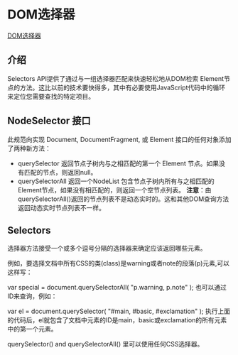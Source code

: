 <!--
 * @Descripttion: 
 * @version: 
 * @Author: matias tang
 * @Date: 2020-09-17 17:49:25
 * @LastEditors: matias tang
 * @LastEditTime: 2020-09-17 17:52:08
-->
# DOM选择器

[DOM选择器](https://developer.mozilla.org/zh-CN/docs/Web/API/Document_Object_Model/Locating_DOM_elements_using_selectors)

## 介绍

Selectors API提供了通过与一组选择器匹配来快速轻松地从DOM检索  Element节点的方法。这比以前的技术要快得多，其中有必要使用JavaScript代码中的循环来定位您需要查找的特定项目。

## NodeSelector 接口

此规范向实现  Document, DocumentFragment,  或 Element 接口的任何对象添加了两种新方法：

* querySelector
返回节点子树内与之相匹配的第一个 Element 节点。如果没有匹配的节点，则返回null。
* querySelectorAll
返回一个NodeList  包含节点子树内所有与之相匹配的Element节点，如果没有相匹配的，则返回一个空节点列表。
**注意**：由 querySelectorAll()返回的节点列表不是动态实时的。这和其他DOM查询方法返回动态实时节点列表不一样。

## Selectors
选择器方法接受一个或多个逗号分隔的选择器来确定应该返回哪些元素。

例如，要选择文档中所有CSS的类(class)是warning或者note的段落(p)元素,可以这样写：

var special = document.querySelectorAll( "p.warning, p.note" );
也可以通过ID来查询，例如：

var el = document.querySelector( "#main, #basic, #exclamation" );
执行上面的代码后，el就包含了文档中元素的ID是main，basic或exclamation的所有元素中的第一个元素。

querySelector() and querySelectorAll() 里可以使用任何CSS选择器。